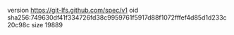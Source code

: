 version https://git-lfs.github.com/spec/v1
oid sha256:749630df41f334726fd38c9959761f5917d88f1072fffef4d85d1d233c20c98c
size 19889
